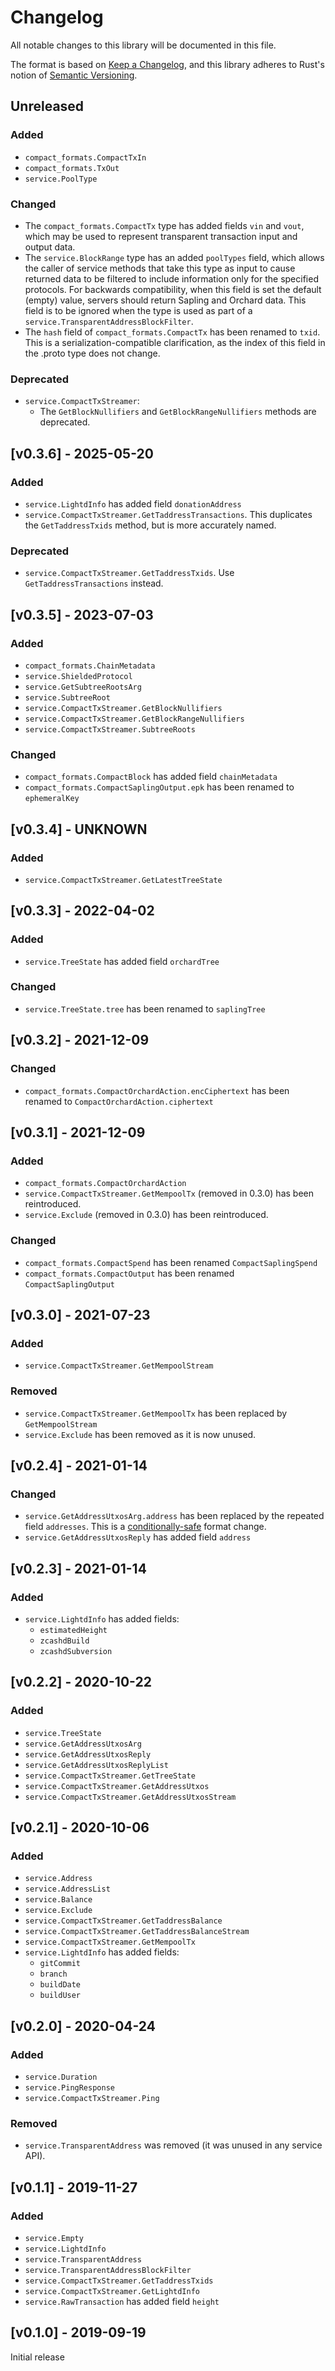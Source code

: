 # Changelog
All notable changes to this library will be documented in this file.

The format is based on [Keep a Changelog](https://keepachangelog.com/en/1.0.0/),
and this library adheres to Rust's notion of
[Semantic Versioning](https://semver.org/spec/v2.0.0.html).

## Unreleased

### Added
- `compact_formats.CompactTxIn`
- `compact_formats.TxOut`
- `service.PoolType`

### Changed
- The `compact_formats.CompactTx` type has added fields `vin` and `vout`,
  which may be used to represent transparent transaction input and output data.
- The `service.BlockRange` type has an added `poolTypes` field, which allows
  the caller of service methods that take this type as input to cause returned
  data to be filtered to include information only for the specified protocols.
  For backwards compatibility, when this field is set the default (empty) value,
  servers should return Sapling and Orchard data. This field is to be ignored
  when the type is used as part of a `service.TransparentAddressBlockFilter`.
- The `hash` field of `compact_formats.CompactTx` has been renamed to `txid`.
  This is a serialization-compatible clarification, as the index of this field
  in the .proto type does not change.

### Deprecated
- `service.CompactTxStreamer`:
    - The `GetBlockNullifiers` and `GetBlockRangeNullifiers` methods are
      deprecated.

## [v0.3.6] - 2025-05-20

### Added
- `service.LightdInfo` has added field `donationAddress`
- `service.CompactTxStreamer.GetTaddressTransactions`. This duplicates
  the `GetTaddressTxids` method, but is more accurately named.

### Deprecated
- `service.CompactTxStreamer.GetTaddressTxids`. Use `GetTaddressTransactions`
  instead.

## [v0.3.5] - 2023-07-03

### Added
- `compact_formats.ChainMetadata`
- `service.ShieldedProtocol`
- `service.GetSubtreeRootsArg`
- `service.SubtreeRoot`
- `service.CompactTxStreamer.GetBlockNullifiers`
- `service.CompactTxStreamer.GetBlockRangeNullifiers`
- `service.CompactTxStreamer.SubtreeRoots`

### Changed
- `compact_formats.CompactBlock` has added field `chainMetadata`
- `compact_formats.CompactSaplingOutput.epk` has been renamed to `ephemeralKey`

## [v0.3.4] - UNKNOWN

### Added
- `service.CompactTxStreamer.GetLatestTreeState`

## [v0.3.3] - 2022-04-02

### Added
- `service.TreeState` has added field `orchardTree`

### Changed
- `service.TreeState.tree` has been renamed to `saplingTree`

## [v0.3.2] - 2021-12-09

### Changed
- `compact_formats.CompactOrchardAction.encCiphertext` has been renamed to
  `CompactOrchardAction.ciphertext`

## [v0.3.1] - 2021-12-09

### Added
- `compact_formats.CompactOrchardAction`
- `service.CompactTxStreamer.GetMempoolTx` (removed in 0.3.0) has been reintroduced.
- `service.Exclude` (removed in 0.3.0) has been reintroduced.

### Changed
- `compact_formats.CompactSpend` has been renamed `CompactSaplingSpend`
- `compact_formats.CompactOutput` has been renamed `CompactSaplingOutput`

## [v0.3.0] - 2021-07-23

### Added
- `service.CompactTxStreamer.GetMempoolStream`

### Removed
- `service.CompactTxStreamer.GetMempoolTx` has been replaced by `GetMempoolStream`
- `service.Exclude` has been removed as it is now unused.

## [v0.2.4] - 2021-01-14

### Changed
- `service.GetAddressUtxosArg.address` has been replaced by the
  repeated field `addresses`. This is a [conditionally-safe](https://protobuf.dev/programming-guides/proto3/#conditionally-safe-changes)
  format change.
- `service.GetAddressUtxosReply` has added field `address`

## [v0.2.3] - 2021-01-14

### Added
- `service.LightdInfo` has added fields:
  - `estimatedHeight`
  - `zcashdBuild`
  - `zcashdSubversion`

## [v0.2.2] - 2020-10-22

### Added
- `service.TreeState`
- `service.GetAddressUtxosArg`
- `service.GetAddressUtxosReply`
- `service.GetAddressUtxosReplyList`
- `service.CompactTxStreamer.GetTreeState`
- `service.CompactTxStreamer.GetAddressUtxos`
- `service.CompactTxStreamer.GetAddressUtxosStream`

## [v0.2.1] - 2020-10-06

### Added
- `service.Address`
- `service.AddressList`
- `service.Balance`
- `service.Exclude`
- `service.CompactTxStreamer.GetTaddressBalance`
- `service.CompactTxStreamer.GetTaddressBalanceStream`
- `service.CompactTxStreamer.GetMempoolTx`
- `service.LightdInfo` has added fields:
  - `gitCommit`
  - `branch`
  - `buildDate`
  - `buildUser`

## [v0.2.0] - 2020-04-24

### Added
- `service.Duration`
- `service.PingResponse`
- `service.CompactTxStreamer.Ping`

### Removed
- `service.TransparentAddress` was removed (it was unused in any service API).

## [v0.1.1] - 2019-11-27

### Added
- `service.Empty`
- `service.LightdInfo`
- `service.TransparentAddress`
- `service.TransparentAddressBlockFilter`
- `service.CompactTxStreamer.GetTaddressTxids`
- `service.CompactTxStreamer.GetLightdInfo`
- `service.RawTransaction` has added field `height`

## [v0.1.0] - 2019-09-19

Initial release

